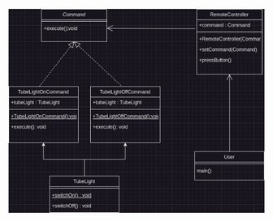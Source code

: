 
![This is an image](https://github.com/whereisfarukk/Studymaterial/blob/main/Semester%203-1/Software%20Architecture%20and%20design%20pattern/DesignPattern/src/Photos/Command_design_UML.jpg)
